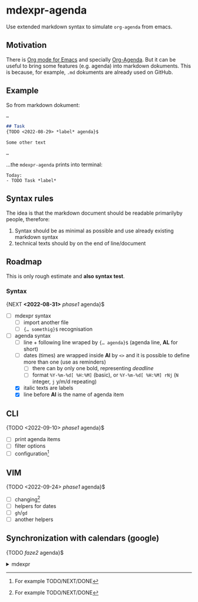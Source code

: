 # mdexpr-agenda
Use extended markdown syntax to simulate `org-agenda` from emacs.

## Motivation
There is [Org mode for Emacs](https://orgmode.org/) and specially [Org-Agenda](http://www.cachestocaches.com/2016/9/my-workflow-org-agenda/).
But it can be useful to bring some features (e.g. agenda) into markdown dokuments.
This is because, for example, `.md` dokuments are already used on GitHub.

## Example
So from markdown dokument:
```markdown
…

## Task
{TODO <2022-08-29> *label* agenda}$

Some other text

…
```
…the `mdexpr-agenda` prints into terminal:
```terminal
Today:
- TODO Task *label*
```

## Syntax rules
The idea is that the markdown document should be readable primarilyby people, therefore:

1. Syntax should be as minimal as possible and use already existing markdown syntax
1. technical texts should by on the end of line/document

## Roadmap
This is only rough estimate and **also syntax test**.

### Syntax
{NEXT **<2022-08-31>** *phase1* agenda}$

- [ ] mdexpr syntax
	- [ ] import another file
	- [ ] `{… somethig}$` recognisation
- [ ] agenda syntax
	- [ ] line + following line wraped by `{… agenda}$` (agenda line, **AL** for short)
	- [ ] dates (times) are wrapped inside **Al** by `<>` and it is possible to define more than one (use as reminders)
		- [ ] there can by only one bold, representing *deadline*
		- [ ] format `%Y-%m-%d[ %H:%M]` (basic), or `%Y-%m-%d[ %H:%M] rNj` (`N` integer, `j` y/m/d repeating)
	- [x] italic texts are labels
	- [x] line before **Al** is the name of agenda item

## CLI
{TODO <2022-09-10> *phase1* agenda}$

- [ ] print agenda items
- [ ] filter options
- [ ] configuration[^prepinani]

## VIM
{TODO <2022-09-24> *phase1* agenda}$

- [ ] changing[^prepinani]
- [ ] helpers for dates
- [ ] `gh`/`gd`
- [ ] another helpers

## Synchronization with calendars (google)
{TODO *faze2* agenda}$


[^prepinani]: For example TODO/NEXT/DONE

<details><summary>mdexpr</summary>
Syntax: include another document, include “plugin” and settings.

- {require [test](./test.md) mdexpr}$
- {use [agenda](plugin url) with states=TODO,NEXT|DONE mdexpr}$
</details>
